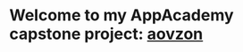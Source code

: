 # Welcome to my AppAcademy capstone project: [aovzon](https://python-project-starter.onrender.com/)

